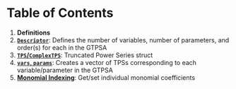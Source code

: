 # Table of Contents

1. **Definitions**
2. **[`Descriptor`](@ref)**: Defines the number of variables, number of parameters, and order(s) for each in the GTPSA
3. **[`TPS`/`ComplexTPS`](@ref)**: Truncated Power Series struct
4. **[`vars`, `params`](@ref)**: Creates a vector of TPSs corresponding to each variable/parameter in the GTPSA
5. **[Monomial Indexing](@ref)**: Get/set individual monomial coefficients